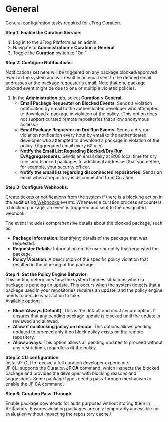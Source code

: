# General&#x20;

General configuration tasks required for JFrog Curation.

**Step 1: Enable the Curation Service**:

1. Log in to the JFrog Platform as an admin.
2. Navigate to **Administration > Curation > General**.
3. Toggle the **Curation** switch to "On."

**Step 2: Configure Notifications**:&#x20;

Notifications set here will be triggered on any package blocked/approved event in the system and will result in an email sent to the defined email addresses or the package requester's email. Note that one package blocked event might be due to one or multiple violated policies.

1. In the **Administration** tab, select **Curation > General**:
   * **Email Package Requester on Blocked Events**: Sends a violation notification by email to the authenticated developer who attempted to download a package in violation of the policy. (This option does not support curated remote repositories that allow anonymous access.)
   * **Email Package Requester on Dry Run Events**: Sends a dry run violation notification every hour by email to the authenticated developer who attempted to download a package in violation of the policy. (Aggregated email every 60 min)
   * **Notify the Email List Regarding Blocked/Dry Run EvAggregatedents**: Sends an email daily at 8:00 local time for dry runs and blocked packages.to additional addresses that you define, for example, your security officer. &#x20;
   * **Notify the email list regarding disconnected repositories**: Sends an email when a repository is disconnected from Curation.&#x20;

**Step 3: Configure Webhooks:**

Create tickets or notifications from the system if there is a blocking action in the audit using[ Webhooks ](https://jfrog.com/help/r/jfrog-platform-administration-documentation/webhooks)events. Whenever a curation process encounters a blocked package, an event is triggered and sent to the designated webhook.

The event includes comprehensive details about the blocked package, such as:

* **Package Information**: Identifying details of the package that was requested.
* **Requester Details**: Information on the user or entity that requested the package.
* **Policy Violation**: A description of the specific policy violation that resulted in the blocking of the package.

**Step 4: Set the Policy Engine Behavior**: \
This setting determines how the system handles situations where a package is pending an update. This occurs when the system detects that a package used in your repositories requires an update, and the policy engine needs to decide what action to take. \
Available options:&#x20;

* **Block Always (Default)**: This is the default and most secure option. It ensures that any pending package update is blocked until the update is reviewed and allowed.&#x20;
* **Allow if no blocking policy on remote**: This options allows pending updated to proceed only if no block policy exists on the remote repository.&#x20;
* **Allow always**: This option allows all pending updates to proceed without any restrictions, regardless of the policy.&#x20;

**Step 5: CLI configuration**: \
Instal JF CLI to receive a full curation developer experience.\
JF CLI supports the Curation **JF CA** command, which inspects the blocked package and provides the developer with blocking reasons and suggestions. Some package types need a pass-through mechanism to enable the JF CA command. &#x20;

**Step 6: Curation Pass-Through**:

Enable package downloads for audit purposes without storing them in Artifactory. Ensures violating packages are only temporarily accessible for evaluation without impacting the repository cache.\






